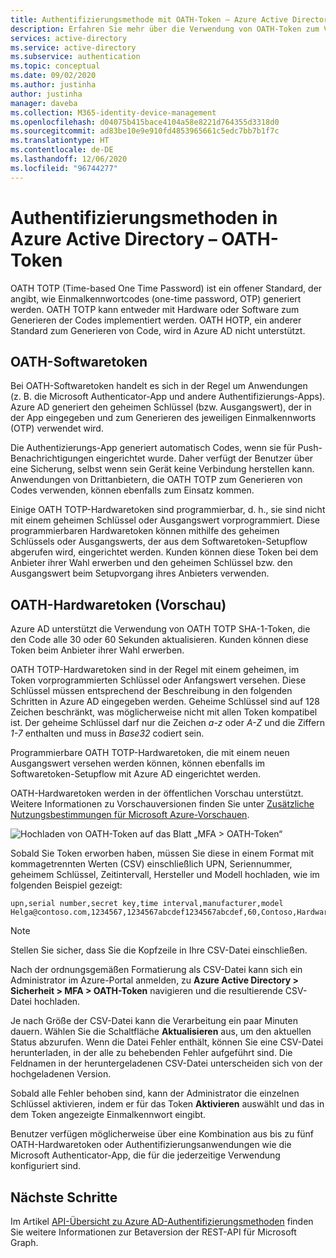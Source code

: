 ```yaml
---
title: Authentifizierungsmethode mit OATH-Token – Azure Active Directory
description: Erfahren Sie mehr über die Verwendung von OATH-Token zum Verbessern und Sichern von Anmeldeereignissen in Azure Active Directory.
services: active-directory
ms.service: active-directory
ms.subservice: authentication
ms.topic: conceptual
ms.date: 09/02/2020
ms.author: justinha
author: justinha
manager: daveba
ms.collection: M365-identity-device-management
ms.openlocfilehash: d04075b415bace4104a58e8221d764355d3318d0
ms.sourcegitcommit: ad83be10e9e910fd4853965661c5edc7bb7b1f7c
ms.translationtype: HT
ms.contentlocale: de-DE
ms.lasthandoff: 12/06/2020
ms.locfileid: "96744277"
---
```

# <a name="authentication-methods-in-azure-active-directory---oath-tokens"></a>Authentifizierungsmethoden in Azure Active Directory – OATH-Token

OATH TOTP (Time-based One Time Password) ist ein offener Standard, der angibt, wie Einmalkennwortcodes (one-time password, OTP) generiert werden. OATH TOTP kann entweder mit Hardware oder Software zum Generieren der Codes implementiert werden. OATH HOTP, ein anderer Standard zum Generieren von Code, wird in Azure AD nicht unterstützt.

## <a name="oath-software-tokens"></a>OATH-Softwaretoken

Bei OATH-Softwaretoken handelt es sich in der Regel um Anwendungen (z. B. die Microsoft Authenticator-App und andere Authentifizierungs-Apps). Azure AD generiert den geheimen Schlüssel (bzw. Ausgangswert), der in der App eingegeben und zum Generieren des jeweiligen Einmalkennworts (OTP) verwendet wird.

Die Authentizierungs-App generiert automatisch Codes, wenn sie für Push-Benachrichtigungen eingerichtet wurde. Daher verfügt der Benutzer über eine Sicherung, selbst wenn sein Gerät keine Verbindung herstellen kann. Anwendungen von Drittanbietern, die OATH TOTP zum Generieren von Codes verwenden, können ebenfalls zum Einsatz kommen.

Einige OATH TOTP-Hardwaretoken sind programmierbar, d. h., sie sind nicht mit einem geheimen Schlüssel oder Ausgangswert vorprogrammiert. Diese programmierbaren Hardwaretoken können mithilfe des geheimen Schlüssels oder Ausgangswerts, der aus dem Softwaretoken-Setupflow abgerufen wird, eingerichtet werden. Kunden können diese Token bei dem Anbieter ihrer Wahl erwerben und den geheimen Schlüssel bzw. den Ausgangswert beim Setupvorgang ihres Anbieters verwenden.

## <a name="oath-hardware-tokens-preview"></a>OATH-Hardwaretoken (Vorschau)

Azure AD unterstützt die Verwendung von OATH TOTP SHA-1-Token, die den Code alle 30 oder 60 Sekunden aktualisieren. Kunden können diese Token beim Anbieter ihrer Wahl erwerben.

OATH TOTP-Hardwaretoken sind in der Regel mit einem geheimen, im Token vorprogrammierten Schlüssel oder Anfangswert versehen. Diese Schlüssel müssen entsprechend der Beschreibung in den folgenden Schritten in Azure AD eingegeben werden. Geheime Schlüssel sind auf 128 Zeichen beschränkt, was möglicherweise nicht mit allen Token kompatibel ist. Der geheime Schlüssel darf nur die Zeichen *a-z* oder *A-Z* und die Ziffern *1-7* enthalten und muss in *Base32* codiert sein.

Programmierbare OATH TOTP-Hardwaretoken, die mit einem neuen Ausgangswert versehen werden können, können ebenfalls im Softwaretoken-Setupflow mit Azure AD eingerichtet werden.

OATH-Hardwaretoken werden in der öffentlichen Vorschau unterstützt. Weitere Informationen zu Vorschauversionen finden Sie unter [Zusätzliche Nutzungsbestimmungen für Microsoft Azure-Vorschauen](https://azure.microsoft.com/support/legal/preview-supplemental-terms/).

![Hochladen von OATH-Token auf das Blatt „MFA > OATH-Token“](media/concept-authentication-methods/mfa-server-oath-tokens-azure-ad.png)

Sobald Sie Token erworben haben, müssen Sie diese in einem Format mit kommagetrennten Werten (CSV) einschließlich UPN, Seriennummer, geheimem Schlüssel, Zeitintervall, Hersteller und Modell hochladen, wie im folgenden Beispiel gezeigt:

```csv
upn,serial number,secret key,time interval,manufacturer,model
Helga@contoso.com,1234567,1234567abcdef1234567abcdef,60,Contoso,HardwareKey
```

> [!NOTE]
> Stellen Sie sicher, dass Sie die Kopfzeile in Ihre CSV-Datei einschließen.

Nach der ordnungsgemäßen Formatierung als CSV-Datei kann sich ein Administrator im Azure-Portal anmelden, zu **Azure Active Directory > Sicherheit > MFA > OATH-Token** navigieren und die resultierende CSV-Datei hochladen.

Je nach Größe der CSV-Datei kann die Verarbeitung ein paar Minuten dauern. Wählen Sie die Schaltfläche **Aktualisieren** aus, um den aktuellen Status abzurufen. Wenn die Datei Fehler enthält, können Sie eine CSV-Datei herunterladen, in der alle zu behebenden Fehler aufgeführt sind. Die Feldnamen in der heruntergeladenen CSV-Datei unterscheiden sich von der hochgeladenen Version.

Sobald alle Fehler behoben sind, kann der Administrator die einzelnen Schlüssel aktivieren, indem er für das Token **Aktivieren** auswählt und das in dem Token angezeigte Einmalkennwort eingibt.

Benutzer verfügen möglicherweise über eine Kombination aus bis zu fünf OATH-Hardwaretoken oder Authentifizierungsanwendungen wie die Microsoft Authenticator-App, die für die jederzeitige Verwendung konfiguriert sind.

## <a name="next-steps"></a>Nächste Schritte

Im Artikel [API-Übersicht zu Azure AD-Authentifizierungsmethoden](/graph/api/resources/authenticationmethods-overview?view=graph-rest-beta) finden Sie weitere Informationen zur Betaversion der REST-API für Microsoft Graph.

